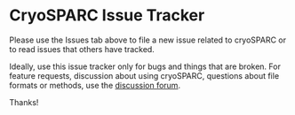 # CryoSPARC Issue Tracker

Please use the Issues tab above to file a new issue related to cryoSPARC or to read issues that others have tracked.

Ideally, use this issue tracker only for bugs and things that are broken. For feature requests, discussion about using cryoSPARC, questions about file formats or methods, use the [discussion forum](discuss.cryosparc.com).

Thanks!

